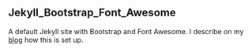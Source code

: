## Jekyll_Bootstrap_Font_Awesome

A default Jekyll site with Bootstrap and Font Awesome. 
I describe on my 
[blog](https://tkeber.de/website/jekyll/2016/07/18/setup-jekyll-with-bootstrap-and-font-awesome.html)
how this is set up.
